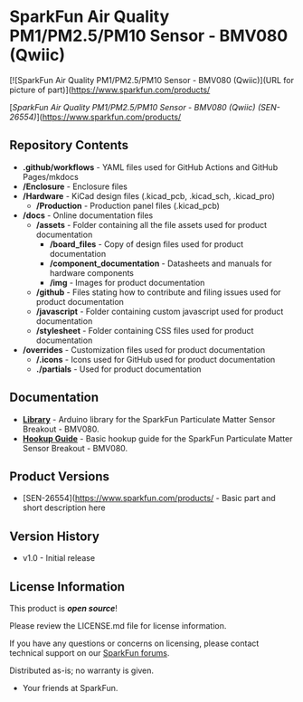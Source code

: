 SparkFun Air Quality PM1/PM2.5/PM10 Sensor - BMV080 (Qwiic)
========================================

[![SparkFun Air Quality PM1/PM2.5/PM10 Sensor - BMV080 (Qwiic)](URL for picture of part)](https://www.sparkfun.com/products/

[*SparkFun Air Quality PM1/PM2.5/PM10 Sensor - BMV080 (Qwiic) (SEN-26554)*](https://www.sparkfun.com/products/

<Basic description of the part.>

Repository Contents
-------------------

* **.github/workflows** - YAML files used for GitHub Actions and GitHub Pages/mkdocs
* **/Enclosure** - Enclosure files
* **/Hardware** - KiCad design files (.kicad_pcb, .kicad_sch, .kicad_pro)
  * **/Production** - Production panel files (.kicad_pcb)
* **/docs** - Online documentation files
  * **/assets** - Folder containing all the file assets used for product documentation
    * **/board_files** - Copy of design files used for product documentation
    * **/component_documentation** - Datasheets and manuals for hardware components
    * **/img** - Images for product documentation
  * **/github** - Files stating how to contribute and filing issues used for product documentation
  * **/javascript** - Folder containing custom javascript used for product documentation
  * **/stylesheet** - Folder containing CSS files used for product documentation
* **/overrides** - Customization files used for product documentation
  * **/.icons** - Icons used for GitHub used for product documentation
  * **./partials** - Used for product documentation



Documentation
--------------
* **[Library](https://github.com/sparkfun/SparkFun_BMV080_Arduino_Library/)** - Arduino library for the SparkFun Particulate Matter Sensor Breakout - BMV080.
* **[Hookup Guide](https://docs.sparkfun.com/SparkFun_Particulate_Matter_Sensor_Breakout_BMV080)** - Basic hookup guide for the SparkFun Particulate Matter Sensor Breakout - BMV080.



Product Versions
----------------
* [SEN-26554](https://www.sparkfun.com/products/ - Basic part and short description here



Version History
---------------
* v1.0 - Initial release

License Information
-------------------

This product is _**open source**_!

Please review the LICENSE.md file for license information.

If you have any questions or concerns on licensing, please contact technical support on our [SparkFun forums](https://community.sparkfun.com/c/community/general-chit-chat/37).

Distributed as-is; no warranty is given.

- Your friends at SparkFun.

_<COLLABORATION CREDIT>_
